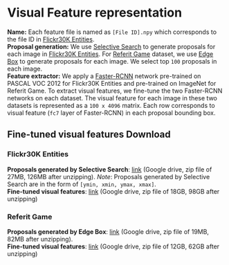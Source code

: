 # Visual Feature representation
**Name:** Each feature file is named as ```[File ID].npy``` which corresponds to the file ID in [Flickr30K Entities](http://web.engr.illinois.edu/~bplumme2/Flickr30kEntities/).<br/>
**Proposal generation:** We use [Selective Search](https://ivi.fnwi.uva.nl/isis/publications/bibtexbrowser.php?key=UijlingsIJCV2013&bib=all.bib) to generate proposals for each image in [Flickr30K Entities](http://web.engr.illinois.edu/~bplumme2/Flickr30kEntities/). For [Referit Game](http://tamaraberg.com/referitgame/) dataset, we use [Edge Box](https://github.com/pdollar/edges) to generate proposals for each image. We select top ```100``` proposals in each image.<br/>
**Feature extractor:** We apply a [Faster-RCNN](https://github.com/endernewton/tf-faster-rcnn) network pre-trained on PASCAL VOC 2012 for Flickr30K Entities and pre-trained on ImageNet for Referit Game. To extract visual features, we fine-tune the two Faster-RCNN networks on each dataset. The visual feature for each image in these two datasets is represented as a ```100 x 4096``` matrix. Each row corresponds to visual feature (```fc7``` layer of Faster-RCNN) in each proposal bounding box.<br/>

## Fine-tuned visual features Download

### Flickr30K Entities

**Proposals generated by Selective Search**: [link](https://drive.google.com/file/d/1ErWcIvu-KkT6i_DWZ54mItc0omEs8kMC/view?usp=sharing) (Google drive, zip file of 27MB, 126MB after unzipping). *Note*: Proposals generated by Selective Search are in the form of ```[ymin, xmin, ymax, xmax]```.<br/>
**Fine-tuned visual features**: [link](https://drive.google.com/file/d/1RYQu5AR779H2a3c4V40Y95qQTIbeVZLf/view?usp=sharing) (Google drive, zip file of 18GB, 98GB after unzipping)<br/>

### Referit Game

**Proposals generated by Edge Box**: [link](https://drive.google.com/file/d/1u7dtmRQtivWUURuVRONpbVFhXoFBue9Y/view?usp=sharing) (Google drive, zip file of 19MB, 82MB after unzipping).<br/>
**Fine-tuned visual features**: [link](https://drive.google.com/file/d/1jG6-FK2i9kuQv3P2q7kiHGR8ETiOHHy6/view?usp=sharing) (Google drive, zip file of 12GB, 62GB after unzipping)<br/>